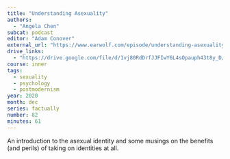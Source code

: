 ```yaml
---
title: "Understanding Asexuality"
authors:
  - "Angela Chen"
subcat: podcast
editor: "Adam Conover"
external_url: "https://www.earwolf.com/episode/understanding-asexuality-with-angela-chen/"
drive_links:
  - "https://drive.google.com/file/d/1vj80RdDrfJJFIwY6L4sOpauph43t8y_D/view?usp=drivesdk"
course: inner
tags:
  - sexuality
  - psychology
  - postmodernism
year: 2020
month: dec
series: factually
number: 82
minutes: 61
---
```


An introduction to the asexual identity and some musings on the benefits (and perils) of taking on identities at all.
